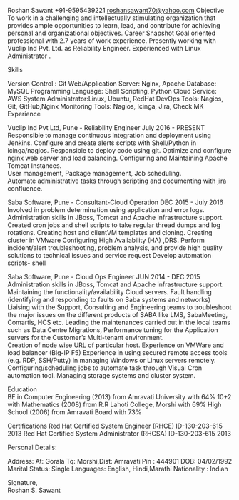 Roshan Sawant
+91-9595439221
roshansawant70@yahoo.com
Objective
To work in a challenging and intellectually stimulating organization that provides ample opportunities to learn, lead, and contribute for achieving personal and organizational objectives.
Career Snapshot
Goal oriented professional with 2.7 years of work experience.
Presently working with  Vuclip Ind Pvt. Ltd. as Reliability Engineer.
Experienced with Linux Administrator .

Skills

Version Control : Git
Web/Application Server: Nginx, Apache
Database: MySQL
Programming Language: Shell Scripting, Python
Cloud Service: AWS
System Administrator:Linux, Ubuntu, RedHat
DevOps Tools: Nagios, Git, GitHub,Nginx
Monitoring Tools: Nagios, Icinga, Jira, Check MK
Experience

Vuclip Ind Pvt Ltd, Pune - Reliability Engineer
July 2016 - PRESENT 	 	
Responsible to manage continuous integration and deployment using Jenkins.
Configure and create alerts scripts  with Shell/Python in icinga/nagios.
Responsible to deploy code using git.
Optimize and configure nginx web server and load balancing.
Configuring and Maintaining Apache Tomcat Instances.	
User management, Package management, Job scheduling.	
Automate administrative tasks through scripting and documenting with jira confluence.



Saba Software, Pune - Consultant-Cloud Operation
DEC 2015 - July 2016
Involved in problem determination using application and error logs.
Administration skills in JBoss, Tomcat and Apache infrastructure support.
Created cron jobs and shell scripts to take regular thread dumps and log 	rotations.
Creating host and clientVM templates and cloning.
Creating cluster in VMware
Configuring High Availability (HA) ,DRS.
Perform incident/alert troubleshooting, problem analysis, and provide high 	quality solutions to technical issues and service request
Develop automation scripts- shell


Saba Software, Pune - Cloud Ops Engineer
JUN 2014 - DEC 2015	
Administration skills in JBoss, Tomcat and Apache infrastructure support.
Maintaining the functionality/availability Cloud servers.
Fault handling (identifying and responding to faults on Saba systems and 	networks)
Liaising with the Support, Consulting and Engineering teams to troubleshoot 	the major issues on the different products of SABA like LMS, SabaMeeting, Comartis, HCS etc.
Leading the maintenances carried out in the local teams such as Data Centre 	Migrations, Performance tuning for the Application servers for the 	Customer’s Multi-tenant environment. 	
Creation of node wise URL of particular host.
Experience on VMWare and load balancer (Big-IP F5)
Experience in using secured remote access tools (e.g. RDP, SSH/Putty) in 	managing Windows or Linux servers remotely.
Configuring/scheduling jobs to automate task through Visual Cron automation tool.
Managing storage systems and cluster system.



Education	
BE in Computer Engineering (2013) from Amravati University with 64%
10+2 with Mathematics (2008) from R.R Lahoti College, Morshi with 69%
High School (2006) from Amravati Board with 73%  	

Certifications
Red Hat Certified System Engineer (RHCE) ID-130-203-615 	 		2013
Red Hat Certified System Administrator (RHCSA) ID-130-203-615 	 	2013

Personal Details:

Address: At: Gorala
 	Tq: Morshi,Dist: Amravati
	Pin : 444901
DOB:	04/02/1992
Marital Status: Single
Languages: English, Hindi,Marathi
Nationality : Indian

Signature,									
Roshan S. Sawant
